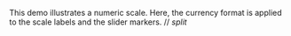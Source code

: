 This demo illustrates a&nbsp;numeric scale. Here, the currency format is&nbsp;applied to&nbsp;the scale labels and the slider markers.
// _split_